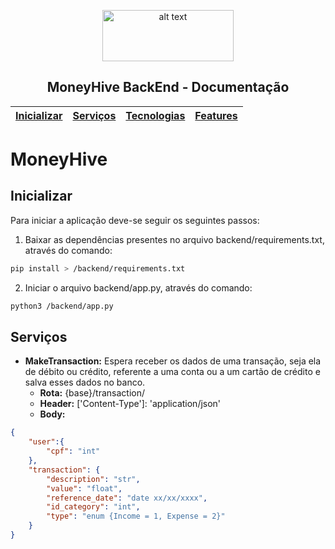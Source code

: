 <div align="center">
  
<p>
<img src="https://upload.wikimedia.org/wikipedia/commons/thumb/c/c3/Logo_UFMG.png/320px-Logo_UFMG.png" alt="alt text" width="210" height="82">
</p>

<p> <h2> MoneyHive BackEnd - Documentação </h2> </p>

  
| [Inicializar](#Inicializar) | [Serviços](#Serviços) | [Tecnologias](#tecnologias) | [Features](#features) |
| - | - | - | - |
</div>

# MoneyHive

## Inicializar
Para iniciar a aplicação deve-se seguir os seguintes passos:
1. Baixar as dependências presentes no arquivo backend/requirements.txt, através do comando:
```bash
pip install > /backend/requirements.txt
```
2. Iniciar o arquivo backend/app.py, através do comando:
```bash
python3 /backend/app.py
```

## Serviços
* **MakeTransaction:** Espera receber os dados de uma transação, seja ela de débito ou crédito, referente a uma conta ou a 
um cartão de crédito e salva esses dados no banco.
  * **Rota:** {base}/transaction/
  * **Header:** ['Content-Type']: 'application/json'  
  * **Body:** 
```json
{
    "user":{
        "cpf": "int"
    },
    "transaction": {
        "description": "str",
        "value": "float",
        "reference_date": "date xx/xx/xxxx",
        "id_category": "int",
        "type": "enum {Income = 1, Expense = 2}"
    }
}
```
